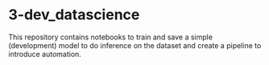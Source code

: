 # 3-dev_datascience

This repository contains notebooks to train and save a simple (development) model to do inference on the dataset and create a pipeline to introduce automation.
